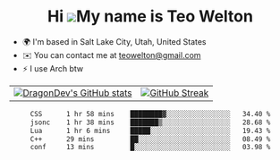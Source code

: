 <div align="center">
  
# Hi ![](https://user-images.githubusercontent.com/18350557/176309783-0785949b-9127-417c-8b55-ab5a4333674e.gif)My name is Teo Welton
</div>

*   🌍  I'm based in Salt Lake City, Utah, United States
*   ✉️  You can contact me at [teowelton@gmail.com](mailto:teowelton@gmail.com)
*   ⚡  I use Arch btw

<div align="center">

|||
|:-------------------------:|:-------------------------:|
| [![DragonDev's GitHub stats](https://github-readme-stats.vercel.app/api?username=DragonDev07&bg_color=1e1e2e&text_color=cdd6f4&icon_color=cba6f7&title_color=94e2d5)](https://github.com/DragonDev07) | [![GitHub Streak](https://streak-stats.demolab.com?user=DragonDev07&theme=catppuccin-mocha)](https://git.io/streak-stats) |

<!--START_SECTION:waka-->

```txt
CSS      1 hr 58 mins    ████████▓░░░░░░░░░░░░░░░░   34.40 %
jsonc    1 hr 38 mins    ███████▒░░░░░░░░░░░░░░░░░   28.68 %
Lua      1 hr 6 mins     █████░░░░░░░░░░░░░░░░░░░░   19.43 %
C++      29 mins         ██░░░░░░░░░░░░░░░░░░░░░░░   08.49 %
conf     13 mins         █░░░░░░░░░░░░░░░░░░░░░░░░   03.98 %
```

<!--END_SECTION:waka-->

</div>
